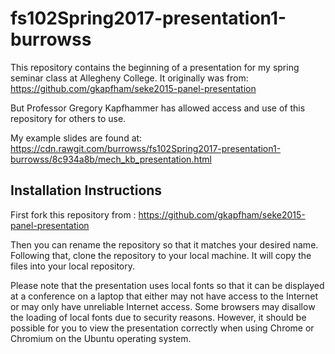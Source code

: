 # fs102Spring2017-presentation1-burrowss

This repository contains the beginning of a presentation for my spring seminar class at Allegheny College. It originally was from: https://github.com/gkapfham/seke2015-panel-presentation

But Professor Gregory Kapfhammer has allowed access and use of this repository for others to use.

My example slides are found at: https://cdn.rawgit.com/burrowss/fs102Spring2017-presentation1-burrowss/8c934a8b/mech_kb_presentation.html

## Installation Instructions

First fork this repository from : https://github.com/gkapfham/seke2015-panel-presentation

Then you can rename the repository so that it matches your desired name. Following that, clone the repository to your local machine.
It will copy the files into your local repository.

Please note that the presentation uses local fonts so that it can be displayed at a conference on a laptop that either
may not have access to the Internet or may only have unreliable Internet access. Some browsers may disallow the loading
of local fonts due to security reasons. However, it should be possible for you to view the presentation correctly when
using Chrome or Chromium on the Ubuntu operating system.
